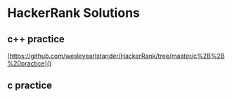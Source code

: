 # HackerRank Solutions

## c++ practice 
[https://github.com/wesleyearlstander/HackerRank/tree/master/c%2B%2B%20practice]()
## c practice
